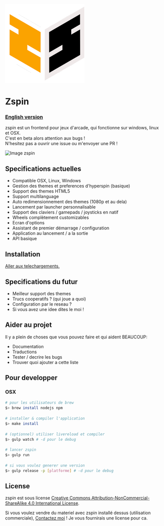 ![Logo zspin](assets/256.png)
# Zspin
### <a href="README.md">English version</a>    

zspin est un frontend pour jeux d'arcade, qui fonctionne sur windows, linux et OSX.    
C'est en beta alors attention aux bugs !    
N'hesitez pas a ouvrir une issue ou m'envoyer une PR !

![Image zspin](http://zspin.vik.io/static/zspin-small.gif)

## Specifications actuelles

* Compatible OSX, Linux, Windows
* Gestion des themes et preferences d'hyperspin (basique)
* Support des themes HTML5
* Support multilanguage
* Auto redimensionnement des themes (1080p et au dela)
* Lancement par launcher personnalisable
* Support des claviers / gamepads / joysticks en natif
* Wheels complètement customizables
* Ecran d'options
* Assistant de premier démarrage / configuration
* Application au lancement / a la sortie
* API basique

## Installation
<a href="https://github.com/vikbez/zspin-gui/releases">Aller aux telechargements.</a>

## Specifications du futur

* Meilleur support des themes
* Trucs cooperatifs ? (qui joue a quoi)
* Configuration par le reseau ?
* Si vous avez une idee dites le moi !

## Aider au projet
Il y a plein de choses que vous pouvez faire et qui aident BEAUCOUP:

* Documentation
* Traductions
* Tester / decrire les bugs
* Trouver quoi ajouter a cette liste

## Pour developper
### OSX

```bash
# pour les utilisateurs de brew
$> brew install nodejs npm

# installer & compiler l'application
$> make install

# (optionnel) utiliser livereload et compiler
$> gulp watch # -d pour le debug

# lancer zspin
$> gulp run

# si vous voulez generer une version
$> gulp release -p [platforme] # -d pour le debug
```

## License

zspin est sous license <a rel="license" href="http://creativecommons.org/licenses/by-nc-sa/4.0/">Creative Commons Attribution-NonCommercial-ShareAlike 4.0 International License</a>.

Si vous voulez vendre du materiel avec zspin installé dessus (utilisation commerciale), <a href="mailto:v@42.am?subject=Je+veux+une+license+!">Contactez moi</a> ! Je vous fournirais une license pour ca.
